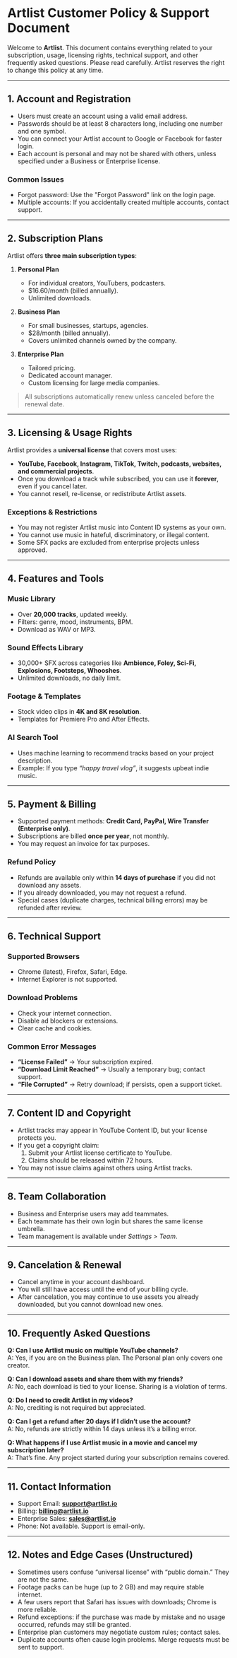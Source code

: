 # Artlist Customer Policy & Support Document

Welcome to **Artlist**. This document contains everything related to your subscription, usage, licensing rights, technical support, and other frequently asked questions. Please read carefully. Artlist reserves the right to change this policy at any time.

---

## 1. Account and Registration

- Users must create an account using a valid email address.  
- Passwords should be at least 8 characters long, including one number and one symbol.  
- You can connect your Artlist account to Google or Facebook for faster login.  
- Each account is personal and may not be shared with others, unless specified under a Business or Enterprise license.  

### Common Issues
- Forgot password: Use the "Forgot Password" link on the login page.  
- Multiple accounts: If you accidentally created multiple accounts, contact support.  

---

## 2. Subscription Plans

Artlist offers **three main subscription types**:  

1. **Personal Plan**  
   - For individual creators, YouTubers, podcasters.  
   - $16.60/month (billed annually).  
   - Unlimited downloads.  

2. **Business Plan**  
   - For small businesses, startups, agencies.  
   - $28/month (billed annually).  
   - Covers unlimited channels owned by the company.  

3. **Enterprise Plan**  
   - Tailored pricing.  
   - Dedicated account manager.  
   - Custom licensing for large media companies.  

> All subscriptions automatically renew unless canceled before the renewal date.

---

## 3. Licensing & Usage Rights

Artlist provides a **universal license** that covers most uses:  
- **YouTube, Facebook, Instagram, TikTok, Twitch, podcasts, websites, and commercial projects**.  
- Once you download a track while subscribed, you can use it **forever**, even if you cancel later.  
- You cannot resell, re-license, or redistribute Artlist assets.  

### Exceptions & Restrictions
- You may not register Artlist music into Content ID systems as your own.  
- You cannot use music in hateful, discriminatory, or illegal content.  
- Some SFX packs are excluded from enterprise projects unless approved.  

---

## 4. Features and Tools

### Music Library
- Over **20,000 tracks**, updated weekly.  
- Filters: genre, mood, instruments, BPM.  
- Download as WAV or MP3.  

### Sound Effects Library
- 30,000+ SFX across categories like **Ambience, Foley, Sci-Fi, Explosions, Footsteps, Whooshes**.  
- Unlimited downloads, no daily limit.  

### Footage & Templates
- Stock video clips in **4K and 8K resolution**.  
- Templates for Premiere Pro and After Effects.  

### AI Search Tool
- Uses machine learning to recommend tracks based on your project description.  
- Example: If you type *“happy travel vlog”*, it suggests upbeat indie music.  

---

## 5. Payment & Billing

- Supported payment methods: **Credit Card, PayPal, Wire Transfer (Enterprise only)**.  
- Subscriptions are billed **once per year**, not monthly.  
- You may request an invoice for tax purposes.  

### Refund Policy
- Refunds are available only within **14 days of purchase** if you did not download any assets.  
- If you already downloaded, you may not request a refund.  
- Special cases (duplicate charges, technical billing errors) may be refunded after review.  

---

## 6. Technical Support

### Supported Browsers
- Chrome (latest), Firefox, Safari, Edge.  
- Internet Explorer is not supported.  

### Download Problems
- Check your internet connection.  
- Disable ad blockers or extensions.  
- Clear cache and cookies.  

### Common Error Messages
- **“License Failed”** → Your subscription expired.  
- **“Download Limit Reached”** → Usually a temporary bug; contact support.  
- **“File Corrupted”** → Retry download; if persists, open a support ticket.  

---

## 7. Content ID and Copyright

- Artlist tracks may appear in YouTube Content ID, but your license protects you.  
- If you get a copyright claim:  
  1. Submit your Artlist license certificate to YouTube.  
  2. Claims should be released within 72 hours.  
- You may not issue claims against others using Artlist tracks.  

---

## 8. Team Collaboration

- Business and Enterprise users may add teammates.  
- Each teammate has their own login but shares the same license umbrella.  
- Team management is available under *Settings > Team*.  

---

## 9. Cancelation & Renewal

- Cancel anytime in your account dashboard.  
- You will still have access until the end of your billing cycle.  
- After cancelation, you may continue to use assets you already downloaded, but you cannot download new ones.  

---

## 10. Frequently Asked Questions

**Q: Can I use Artlist music on multiple YouTube channels?**  
A: Yes, if you are on the Business plan. The Personal plan only covers one creator.  

**Q: Can I download assets and share them with my friends?**  
A: No, each download is tied to your license. Sharing is a violation of terms.  

**Q: Do I need to credit Artlist in my videos?**  
A: No, crediting is not required but appreciated.  

**Q: Can I get a refund after 20 days if I didn’t use the account?**  
A: No, refunds are strictly within 14 days unless it’s a billing error.  

**Q: What happens if I use Artlist music in a movie and cancel my subscription later?**  
A: That’s fine. Any project started during your subscription remains covered.  

---

## 11. Contact Information

- Support Email: **support@artlist.io**  
- Billing: **billing@artlist.io**  
- Enterprise Sales: **sales@artlist.io**  
- Phone: Not available. Support is email-only.  

---

## 12. Notes and Edge Cases (Unstructured)

- Sometimes users confuse “universal license” with “public domain.” They are not the same.  
- Footage packs can be huge (up to 2 GB) and may require stable internet.  
- A few users report that Safari has issues with downloads; Chrome is more reliable.  
- Refund exceptions: if the purchase was made by mistake and no usage occurred, refunds may still be granted.  
- Enterprise plan customers may negotiate custom rules; contact sales.  
- Duplicate accounts often cause login problems. Merge requests must be sent to support.  
